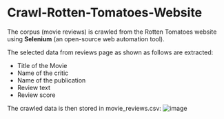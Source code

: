 # Crawl-Rotten-Tomatoes-Website
The corpus (movie reviews) is crawled from the Rotten Tomatoes website using **Selenium** (an
open-source web automation tool). 

The selected data from reviews page as shown as follows are extracted: 
* Title of the Movie
* Name of the critic
* Name of the publication
* Review text
* Review score

The crawled data is then stored in movie_reviews.csv:
![image](https://user-images.githubusercontent.com/90826642/236810368-17f7e77d-d2d9-47fb-88bc-ad4529c461ab.png)

